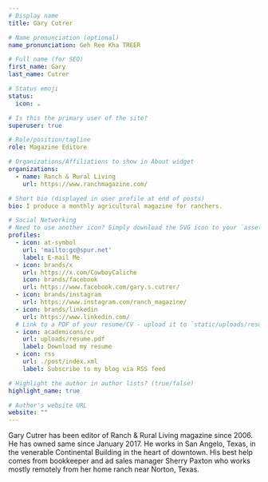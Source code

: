 ```yaml
---
# Display name
title: Gary Cutrer

# Name pronunciation (optional)
name_pronunciation: Geh Ree Kha TREER

# Full name (for SEO)
first_name: Gary
last_name: Cutrer

# Status emoji
status:
  icon: ☕️

# Is this the primary user of the site?
superuser: true

# Role/position/tagline
role: Magazine Editore

# Organizations/Affiliations to show in About widget
organizations:
  - name: Ranch & Rural Living
    url: https://www.ranchmagazine.com/

# Short bio (displayed in user profile at end of posts)
bio: I produce a monthly agricultural magazine for ranchers.

# Social Networking
# Need to use another icon? Simply download the SVG icon to your `assets/media/icons/` folder.
profiles:
  - icon: at-symbol
    url: 'mailto:gc@spur.net'
    label: E-mail Me
  - icon: brands/x
    url: https://x.com/CowboyCaliche
    icon: brands/facebook
    url: https://www.facebook.com/gary.s.cutrer/
  - icon: brands/instagram
    url: https://www.instagram.com/ranch_magazine/
  - icon: brands/linkedin
    url: https://www.linkedin.com/
  # Link to a PDF of your resume/CV - upload it to `static/uploads/resume.pdf`
  - icon: academicons/cv
    url: uploads/resume.pdf
    label: Download my resume
  - icon: rss
    url: ./post/index.xml
    label: Subscribe to my blog via RSS feed

# Highlight the author in author lists? (true/false)
highlight_name: true

# Author's website URL
website: ""
---
```


Gary Cutrer has been editor of Ranch & Rural Living magazine since 2006. He has owned same since January 2017. He works in San Angelo, Texas, in the venerable Continental Building in the heart of downtown. His best help comes from bookkeeper and ad sales manager Sherry Paxton who works mostly remotely from her home ranch near Norton, Texas.
